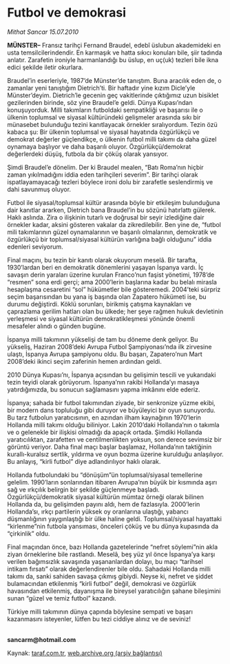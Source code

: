 # Futbol ve demokrasi

*Mithat Sancar 15.07.2010*

<div class="yazi"><p><b>MÜNSTER–</b> Fransız tarihçi Fernand Braudel, edebî üslubun akademideki en usta temsilcilerindendir. En karmaşık ve hatta sıkıcı konuları bile, şiir tadında anlatır. Zarafetin ironiyle harmanlandığı bu üslup, en uç(uk) tezleri bile ikna edici şekilde iletir okurlara. </p>
<p>Braudel’in eserleriyle, 1987’de Münster’de tanıştım. Buna aracılık eden de, o zamanlar yeni tanıştığım Dietrich’ti. Bir haftadır yine kızım Dicle’yle Münster’deyim. Dietrich’le gecenin geç vakitlerinde çıktığımız uzun bisiklet gezilerinden birinde, söz yine Braudel’e geldi. Dünya Kupası’ndan konuşuyorduk. Milli takımların futboldaki sempatikliği ve başarısı ile o ülkenin toplumsal ve siyasal kültüründeki gelişmeler arasında sıkı bir münasebet bulunduğu tezini kanıtlayacak örnekler sıralıyordum. Tezin özü kabaca şu: Bir ülkenin toplumsal ve siyasal hayatında özgürlükçü ve demokrat değerler güçlendikçe, o ülkenin futbol milli takımı da daha güzel oynamaya başlıyor ve daha başarılı oluyor. Özgürlükçü/demokrat değerlerdeki düşüş, futbola da bir çöküş olarak yansıyor. </p>
<p>Şimdi Braudel’e dönelim. Der ki Braudel mealen, “Batı Roma’nın hiçbir zaman yıkılmadığını iddia eden tarihçileri severim”. Bir tarihçi olarak ispatlayamayacağı tezleri böylece ironi dolu bir zarafetle seslendirmiş ve dahi savunmuş oluyor. </p>
<p>Futbol ile siyasal/toplumsal kültür arasında böyle bir etkileşim bulunduğuna dair kanıtlar ararken, Dietrich bana Braudel’in bu sözünü hatırlattı gülerek. Haklı aslında. Zira o ilişkinin tutarlı ve doğrusal bir seyir izlediğine dair örnekler kadar, aksini gösteren vakalar da zikredilebilir. Ben yine de, “futbol mili takımlarının güzel oynamalarının ve başarılı olmalarının, demokratik ve özgürlükçü bir toplumsal/siyasal kültürün varlığına bağlı olduğunu” iddia edenleri seviyorum. </p>
<p>Final maçını, bu tezin bir kanıtı olarak okuyorum meselâ. Bir tarafta, 1930’lardan beri en demokratik dönemlerini yaşayan İspanya vardı. İç savaşın derin yaraları üzerine kurulan Franco’nun faşist yönetimi, 1978’de “resmen” sona erdi gerçi; ama 2000’lerin başlarına kadar bu belalı mirasla hesaplaşma cesaretini “sol” hükümetler bile gösteremedi. 2004’teki sürpriz seçim başarısından bu yana iş başında olan Zapatero hükümeti ise, bu durumu değiştirdi. Köklü sorunları, birikmiş çatışma kaynakları ve çaprazlama gerilim hatları olan bu ülkede; her şeye rağmen hukuk devletinin yerleşmesi ve siyasal kültürün demokratikleşmesi yönünde önemli mesafeler alındı o günden bugüne. </p>
<p>İspanya milli takımının yükselişi de tam bu döneme denk geliyor. Bu yükseliş, Haziran 2008’deki Avrupa Futbol Şampiyonası’nda ilk zirvesine ulaştı, İspanya Avrupa şampiyonu oldu. Bu başarı, Zapatero’nun Mart 2008’deki ikinci seçim zaferinin hemen ardından geldi. </p>
<p>2010 Dünya Kupası’nı, İspanya açısından bu gelişimin tescili ve yukarıdaki tezin teyidi olarak görüyorum. İspanya’nın rakibi Hollanda’yı masaya yatırdığımızda, bu sonucun sağlamasını yapma imkânını elde ederiz. </p>
<p>İspanya; sahada bir futbol takımından ziyade, bir senkronize yüzme ekibi, bir modern dans topluluğu gibi duruyor ve büyüleyici bir oyun sunuyordu. Bu tarz futbolun yaratıcısının, en azından ilham kaynağının 1970’lerin Hollanda milli takımı olduğu biliniyor. Lakin 2010’daki Hollanda’nın o takımla ve o gelenekle bir ilişkisi olmadığı da apaçık ortada. Şimdiki Hollanda yaratıcılıktan, zarafetten ve centilmenlikten yoksun, son derece sevimsiz bir görüntü veriyor. Daha final maçı başlar başlamaz, Hollanda’nın taktiğinin kurallı-kuralsız sertlik, yıldırma ve oyun bozma üzerine kurulduğu anlaşılıyor. Bu anlayış, “kirli futbol” diye adlandırılıyor haklı olarak.</p>
<p>Hollanda futbolundaki bu “dönüşüm”ün toplumsal/siyasal temellerine gelelim. 1990’ların sonlarından itibaren Avrupa’nın büyük bir kısmında aşırı sağ ve ırkçılık belirgin bir şekilde güçlenmeye başladı. Özgürlükçü/demokratik siyasal kültürün mümtaz örneği olarak bilinen Hollanda da, bu gelişimden payını aldı, hem de fazlasıyla. 2000’lerin Hollanda’sı, ırkçı partilerin yüksek oy oranlarına ulaştığı, yabancı düşmanlığının yaygınlaştığı bir ülke haline geldi. Toplumsal/siyasal hayattaki “kirlenme”nin futbola yansıması, önceleri çöküş ve bu dünya kupasında da “çirkinlik” oldu.</p>
<p>Final maçından önce, bazı Hollanda gazetelerinde “nefret söylemi”nin akla ziyan örneklerine bile rastlandı. Meselâ, beş yüz yıl önce İspanya’ya karşı verilen bağımsızlık savaşında yaşananlardan dolayı, bu maçı “tarihsel intikam fırsatı” olarak değerlendirenler bile oldu. Sahadaki Hollanda milli takımı da, sanki sahiden savaşa çıkmış gibiydi. Neyse ki, nefret ve şiddet bulamacından etkilenmiş “kirli futbol” değil, demokrasi ve özgürlük havasından etkilenmiş, dayanışma ile bireysel yaratıcılığın şahane bileşimini sunan “güzel ve temiz futbol” kazandı.</p>
<p>Türkiye milli takımının dünya çapında böylesine sempati ve başarı kazanmasını isteyenler, lütfen bu tezi ciddiye alınız ve de seviniz! </p>
<p><b><br/>sancarm@hotmail.com</b></p></div>

Kaynak: [taraf.com.tr](http://www.taraf.com.tr:80/mithat-sancar/makale-futbol-ve-demokrasi.htm), [web.archive.org (arşiv bağlantısı)](http://web.archive.org/web/20100718224009/http://www.taraf.com.tr:80/mithat-sancar/makale-futbol-ve-demokrasi.htm)
